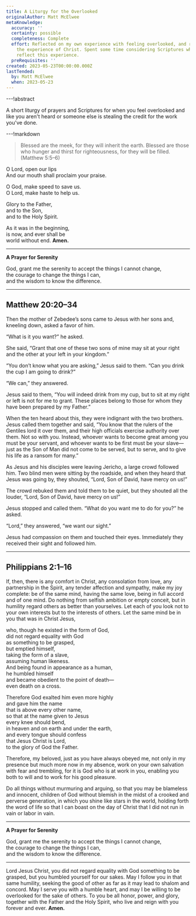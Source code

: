 ```yaml
---
title: A Liturgy for the Overlooked
originalAuthor: Matt McElwee
metaKnowledge:
  accuracy: ''
  certainty: possible
  completeness: Complete
  effort: Reflected on my own experience with feeling overlooked, and reflected on
    the experience of Christ. Spent some time considering Scriptures which best
    reflect this experience.
  preRequisites: ''
created: 2023-05-23T00:00:00.000Z
lastTended:
  by: Matt McElwee
  when: 2023-05-23
---
```


---!abstract

A short liturgy of prayers and Scriptures for when you feel overlooked and like you aren't heard or someone else is stealing the credit for the work you've done.

---!markdown

> Blessed are the meek, for they will inherit the earth. Blessed are those who hunger and thirst for righteousness, for they will be filled. (Matthew 5:5–6)

O Lord, open our lips
<br /> And our mouth shall proclaim your praise.

O God, make speed to save us.
<br /> O Lord, make haste to help us.

Glory to the Father,
<br /> and to the Son,
<br /> and to the Holy Spirit.

As it was in the beginning,
<br /> is now, and ever shall be
<br /> world without end. **Amen.**

---

**A Prayer for Serenity**

God, grant me the serenity to accept the things I cannot change,
<br /> the courage to change the things I can,
<br /> and the wisdom to know the difference.

---

## Matthew 20:20–34

Then the mother of Zebedee’s sons came to Jesus with her sons and, kneeling down, asked a favor of him.

“What is it you want?” he asked.

She said, “Grant that one of these two sons of mine may sit at your right and the other at your left in your kingdom.”

“You don’t know what you are asking,” Jesus said to them. “Can you drink the cup I am going to drink?”

“We can,” they answered.

Jesus said to them, “You will indeed drink from my cup, but to sit at my right or left is not for me to grant. These places belong to those for whom they have been prepared by my Father.”

When the ten heard about this, they were indignant with the two brothers. Jesus called them together and said, “You know that the rulers of the Gentiles lord it over them, and their high officials exercise authority over them. Not so with you. Instead, whoever wants to become great among you must be your servant, and whoever wants to be first must be your slave— just as the Son of Man did not come to be served, but to serve, and to give his life as a ransom for many.”

As Jesus and his disciples were leaving Jericho, a large crowd followed him. Two blind men were sitting by the roadside, and when they heard that Jesus was going by, they shouted, “Lord, Son of David, have mercy on us!”

The crowd rebuked them and told them to be quiet, but they shouted all the louder, “Lord, Son of David, have mercy on us!”

Jesus stopped and called them. “What do you want me to do for you?” he asked.

“Lord,” they answered, “we want our sight.”

Jesus had compassion on them and touched their eyes. Immediately they received their sight and followed him.

---

## Philippians 2:1–16

If, then, there is any comfort in Christ, any consolation from love, any partnership in the Spirit, any tender affection and sympathy, make my joy complete: be of the same mind, having the same love, being in full accord and of one mind. Do nothing from selfish ambition or empty conceit, but in humility regard others as better than yourselves. Let each of you look not to your own interests but to the interests of others. Let the same mind be in you that was in Christ Jesus,

who, though he existed in the form of God,
<br /> did not regard equality with God
<br /> as something to be grasped,
<br /> but emptied himself,
<br /> taking the form of a slave,
<br /> assuming human likeness.
<br /> And being found in appearance as a human,
<br /> he humbled himself
<br /> and became obedient to the point of death—
<br /> even death on a cross.

Therefore God exalted him even more highly
<br /> and gave him the name
<br /> that is above every other name,
<br /> so that at the name given to Jesus
<br /> every knee should bend,
<br /> in heaven and on earth and under the earth,
<br /> and every tongue should confess
<br /> that Jesus Christ is Lord,
<br /> to the glory of God the Father.

Therefore, my beloved, just as you have always obeyed me, not only in my presence but much more now in my absence, work on your own salvation with fear and trembling, for it is God who is at work in you, enabling you both to will and to work for his good pleasure.

Do all things without murmuring and arguing, so that you may be blameless and innocent, children of God without blemish in the midst of a crooked and perverse generation, in which you shine like stars in the world, holding forth the word of life so that I can boast on the day of Christ that I did not run in vain or labor in vain.

---

**A Prayer for Serenity**

God, grant me the serenity to accept the things I cannot change,
<br /> the courage to change the things I can,
<br /> and the wisdom to know the difference.

---

Lord Jesus Christ, you did not regard equality with God something to be grasped, but you humbled yourself for our sakes. May I follow you in that same humility, seeking the good of other as far as it may lead to shalom and concord. May I serve you with a humble heart, and may I be willing to be overlooked for the sake of others. To you be all honor, power, and glory, together with the Father and the Holy Spirit, who live and reign with you forever and ever. **Amen.**
